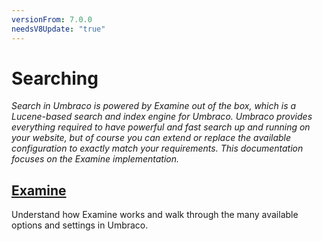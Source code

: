 ```yaml
---
versionFrom: 7.0.0
needsV8Update: "true"
---
```


# Searching
_Search in Umbraco is powered by Examine out of the box, which is a Lucene-based search and index engine for Umbraco. Umbraco provides everything required to have powerful and fast search up and running on your website, but of course you can extend or replace the available configuration to exactly match your requirements. This documentation focuses on the Examine implementation._

## [Examine](Examine/index.md)
Understand how Examine works and walk through the many available options and settings in Umbraco.
